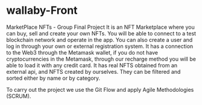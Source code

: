# wallaby-Front
MarketPlace NFTs - Group Final Project 
It is an NFT Marketplace where you can buy, sell and create your own NFTs. You will be able to connect to a test blockchain network and operate in the app. You can also create a user and log in through your own or external registration system.
It has a connection to the Web3 through the Metamask wallet, if you do not have cryptocurrencies in the Metamask, through our recharge method you will be able to load it with any credit card.
It has real NFTS obtained from an external api, and NFTS created by ourselves. They can be filtered and sorted either by name or by category.

To carry out the project we use the Git Flow and apply Agile Methodologies (SCRUM).

